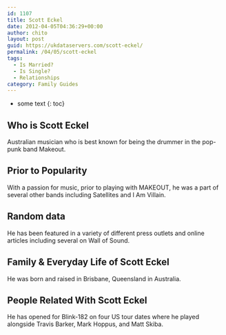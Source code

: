 ```yaml
---
id: 1107
title: Scott Eckel
date: 2012-04-05T04:36:29+00:00
author: chito
layout: post
guid: https://ukdataservers.com/scott-eckel/
permalink: /04/05/scott-eckel
tags:
  - Is Married?
  - Is Single?
  - Relationships
category: Family Guides
---
```


* some text
{: toc}
          
          
## Who is  Scott Eckel
                  
                  
                  
Australian musician who is best known for being the drummer in the pop-punk band Makeout. 
                  
                
                
                
## Prior to Popularity 
                  
                  
                  
With a passion for music, prior to playing with MAKEOUT, he was a part of several other bands including Satellites and I Am Villain. 
                  
                
                
                
## Random data 
                  
                  
                  
He has been featured in a variety of different press outlets and online articles including several on Wall of Sound. 
                  
                
                
                
## Family & Everyday Life of Scott Eckel
                  
                  
                  
He was born and raised in Brisbane, Queensland in Australia. 
                  
                
                
                
## People Related With  Scott Eckel
                  
                  
                  
He has opened for Blink-182 on four US tour dates where he played alongside Travis Barker, Mark Hoppus, and Matt Skiba. 
                  
                
              
            
          
          
          
    
    
  

